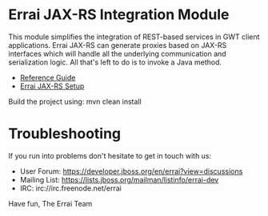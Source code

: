 # Errai JAX-RS Integration Module

This module simplifies the integration of REST-based services in GWT client applications. Errai JAX-RS can 
generate proxies based on JAX-RS interfaces which will handle all the underlying communication and 
serialization logic. All that's left to do is to invoke a Java method. 

* [Reference Guide](http://docs.jboss.org/errai/latest/errai/reference/html_single/#sid-19398997)
* [Errai JAX-RS Setup](http://docs.jboss.org/errai/latest/errai/reference/html_single/#sid-19398997_ErraiJAX-RS-GettingStarted)

Build the project using: mvn clean install

# Troubleshooting

If you run into problems don't hesitate to get in touch with us:

* User Forum:     https://developer.jboss.org/en/errai?view=discussions
* Mailing List:   https://lists.jboss.org/mailman/listinfo/errai-dev
* IRC:            irc://irc.freenode.net/errai

Have fun,
The Errai Team